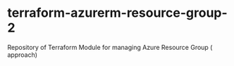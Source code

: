# terraform-azurerm-resource-group-2
Repository of Terraform Module for managing Azure Resource Group ( approach)
